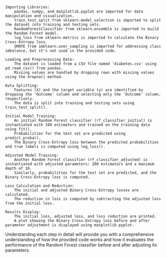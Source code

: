     Importing Libraries:
        pandas, numpy, and matplotlib.pyplot are imported for data manipulation and visualization.
        train_test_split from sklearn.model_selection is imported to split the dataset into training and testing sets.
        RandomForestClassifier from sklearn.ensemble is imported to build the Random Forest model.
        log_loss from sklearn.metrics is imported to calculate the Binary Cross-Entropy loss.
        SMOTE from imblearn.over_sampling is imported for addressing class imbalance, but it's not used in the provided code.

    Loading and Preprocessing Data:
        The dataset is loaded from a CSV file named 'diabetes.csv' using pd.read_csv() from pandas.
        Missing values are handled by dropping rows with missing values using the dropna() method.

    Data Splitting:
        Features (X) and the target variable (y) are identified by dropping the 'Outcome' column and selecting only the 'Outcome' column, respectively.
        The data is split into training and testing sets using train_test_split().

    Initial Model Training:
        An initial Random Forest classifier (rf_classifier_initial) is instantiated with 100 estimators and trained on the training data using fit().
        Probabilities for the test set are predicted using predict_proba().
        The Binary Cross-Entropy loss between the predicted probabilities and true labels is computed using log_loss().

    Adjusted Model Training:
        Another Random Forest classifier (rf_classifier_adjusted) is instantiated with adjusted parameters: 200 estimators and a maximum depth of 10.
        Similarly, probabilities for the test set are predicted, and the Binary Cross-Entropy loss is computed.

    Loss Calculation and Reduction:
        The initial and adjusted Binary Cross-Entropy losses are calculated.
        The reduction in loss is computed by subtracting the adjusted loss from the initial loss.

    Results Display:
        The initial loss, adjusted loss, and loss reduction are printed.
        A plot showing the Binary Cross-Entropy loss before and after parameter adjustment is displayed using matplotlib.pyplot.

Understanding each step in detail will provide you with a comprehensive understanding of how the provided code works and how it evaluates the performance of the Random Forest classifier before and after adjusting its parameters.
